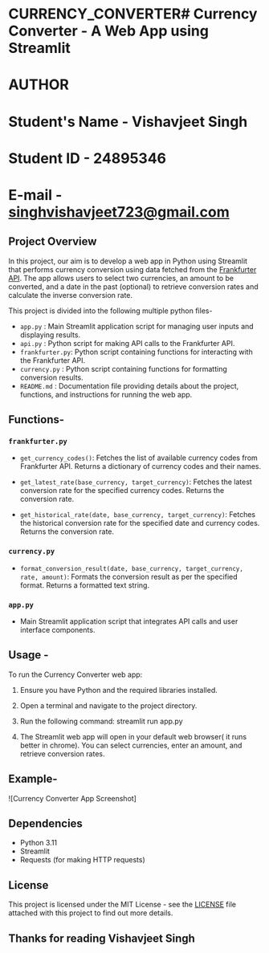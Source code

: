 # CURRENCY_CONVERTER# Currency Converter - A Web App using Streamlit


# AUTHOR

# Student's Name -  Vishavjeet Singh
# Student ID     -  24895346
# E-mail         -  singhvishavjeet723@gmail.com


## Project Overview

In this project, our aim is to develop a web app in Python using Streamlit that performs currency conversion using data fetched from the [Frankfurter API](https://www.frankfurter.app/). The app allows users to select two currencies, an amount to be converted, and a date in the past (optional) to retrieve conversion rates and calculate the inverse conversion rate.

This project is divided into the following multiple python files-

- `app.py`        : Main Streamlit application script for managing user inputs and displaying results.
- `api.py`        : Python script for making API calls to the Frankfurter API.
- `frankfurter.py`: Python script containing functions for interacting with the Frankfurter API.
- `currency.py`   : Python script containing functions for formatting conversion results.
- `README.md`     : Documentation file providing details about the project, functions, and instructions 
                    for running the web app.



## Functions-


### `frankfurter.py`

- `get_currency_codes()`: Fetches the list of available currency codes from Frankfurter API. Returns a dictionary of currency codes and their names.

- `get_latest_rate(base_currency, target_currency)`: Fetches the latest conversion rate for the specified currency codes. Returns the conversion rate.

- `get_historical_rate(date, base_currency, target_currency)`: Fetches the historical conversion rate for the specified date and currency codes. Returns the conversion rate.


### `currency.py`

- `format_conversion_result(date, base_currency, target_currency, rate, amount)`: Formats the conversion result as per the specified format. Returns a formatted text string.


### `app.py`

- Main Streamlit application script that integrates API calls and user interface components.


## Usage -

To run the Currency Converter web app:

1. Ensure you have Python and the required libraries installed.

2. Open a terminal and navigate to the project directory.

3. Run the following command:
     streamlit run app.py

     
4. The Streamlit web app will open in your default web browser( it runs better in chrome). You can select currencies, enter an amount, and retrieve conversion rates.

## Example-

![Currency Converter App Screenshot]

## Dependencies

- Python 3.11
- Streamlit
- Requests (for making HTTP requests)

## License

This project is licensed under the MIT License - see the [LICENSE](LICENSE) file attached with this project to find out more details.


Thanks for reading
Vishavjeet Singh
---


